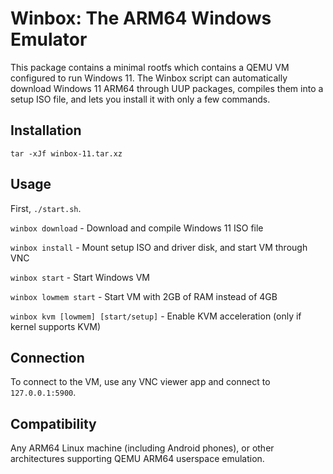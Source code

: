 # Winbox: The ARM64 Windows Emulator
This package contains a minimal rootfs which contains a QEMU VM configured to run Windows 11. The Winbox script can automatically download Windows 11 ARM64 through UUP packages, compiles them into a setup ISO file, and lets you install it with only a few commands.

## Installation
`tar -xJf winbox-11.tar.xz`

## Usage
First, `./start.sh`.

`winbox download` - Download and compile Windows 11 ISO file

`winbox install` - Mount setup ISO and driver disk, and start VM through VNC

`winbox start` - Start Windows VM

`winbox lowmem start` - Start VM with 2GB of RAM instead of 4GB

`winbox kvm [lowmem] [start/setup]` - Enable KVM acceleration (only if kernel supports KVM)

## Connection
To connect to the VM, use any VNC viewer app and connect to `127.0.0.1:5900`.

## Compatibility
Any ARM64 Linux machine (including Android phones), or other architectures supporting QEMU ARM64 userspace emulation.
